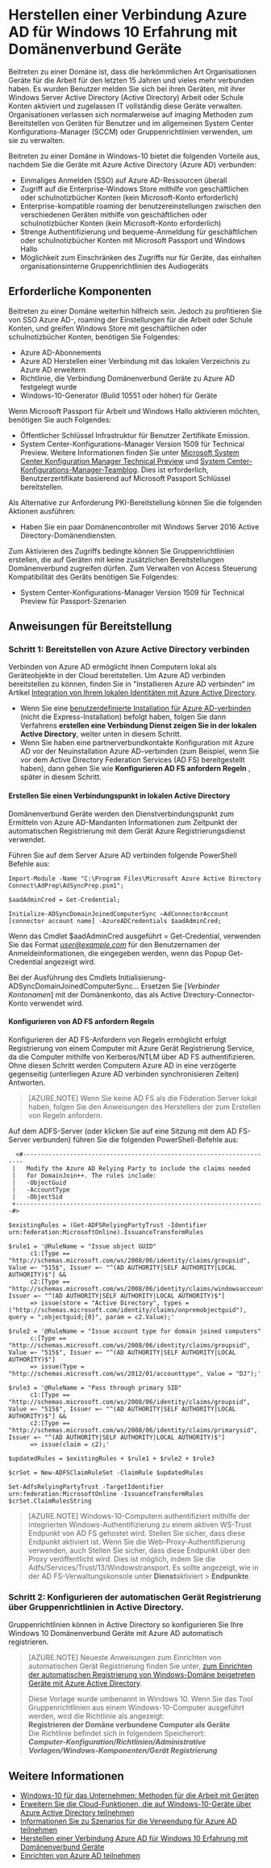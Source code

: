 <properties
    pageTitle="Verbinden von Geräten Domänenverbund mit Azure AD, für Windows 10 auftritt | Microsoft Azure"
    description="Erläutert, wie Administratoren Gruppenrichtlinien zum Aktivieren von Geräten werden mit dem Unternehmensnetzwerk Domänenverbund konfigurieren können."
    services="active-directory"
    documentationCenter=""
    authors="femila"
    manager="swadhwa"
    editor=""
    tags="azure-classic-portal"/>

<tags
    ms.service="active-directory"
    ms.workload="identity"
    ms.tgt_pltfrm="na"
    ms.devlang="na"
    ms.topic="article"
    ms.date="09/27/2016"
    ms.author="femila"/>

# <a name="connect-domain-joined-devices-to-azure-ad-for-windows-10-experiences"></a>Herstellen einer Verbindung Azure AD für Windows 10 Erfahrung mit Domänenverbund Geräte

Beitreten zu einer Domäne ist, dass die herkömmlichen Art Organisationen Geräte für die Arbeit für den letzten 15 Jahren und vieles mehr verbunden haben. Es wurden Benutzer melden Sie sich bei ihren Geräten, mit ihrer Windows Server Active Directory (Active Directory) Arbeit oder Schule Konten aktiviert und zugelassen IT vollständig diese Geräte verwalten. Organisationen verlassen sich normalerweise auf imaging Methoden zum Bereitstellen von Geräten für Benutzer und im allgemeinen System Center Konfigurations-Manager (SCCM) oder Gruppenrichtlinien verwenden, um sie zu verwalten.

Beitreten zu einer Domäne in Windows-10 bietet die folgenden Vorteile aus, nachdem Sie die Geräte mit Azure Active Directory (Azure AD) verbunden:

- Einmaliges Anmelden (SSO) auf Azure AD-Ressourcen überall
- Zugriff auf die Enterprise-Windows Store mithilfe von geschäftlichen oder schulnotizbücher Konten (kein Microsoft-Konto erforderlich)
- Enterprise-kompatible roaming der benutzereinstellungen zwischen den verschiedenen Geräten mithilfe von geschäftlichen oder schulnotizbücher Konten (kein Microsoft-Konto erforderlich)
- Strenge Authentifizierung und bequeme-Anmeldung für geschäftlichen oder schulnotizbücher Konten mit Microsoft Passport und Windows Hallo
- Möglichkeit zum Einschränken des Zugriffs nur für Geräte, das einhalten organisationsinterne Gruppenrichtlinien des Audiogeräts

## <a name="prerequisites"></a>Erforderliche Komponenten

Beitreten zu einer Domäne weiterhin hilfreich sein. Jedoch zu profitieren Sie von SSO Azure AD-, roaming der Einstellungen für die Arbeit oder Schule Konten, und greifen Windows Store mit geschäftlichen oder schulnotizbücher Konten, benötigen Sie Folgendes:

- Azure AD-Abonnements
- Azure AD Herstellen einer Verbindung mit das lokalen Verzeichnis zu Azure AD erweitern
- Richtlinie, die Verbindung Domänenverbund Geräte zu Azure AD festgelegt wurde
- Windows-10-Generator (Build 10551 oder höher) für Geräte

Wenn Microsoft Passport für Arbeit und Windows Hallo aktivieren möchten, benötigen Sie auch Folgendes:

- Öffentlicher Schlüssel Infrastruktur für Benutzer Zertifikate Emission.
- System Center-Konfigurations-Manager Version 1509 für Technical Preview. Weitere Informationen finden Sie unter [Microsoft System Center Konfiguration Manager Technical Preview](https://technet.microsoft.com/library/dn965439.aspx#BKMK_TP3Update) und [System Center-Konfigurations-Manager-Teamblog](http://blogs.technet.com/b/configmgrteam/archive/2015/09/23/now-available-update-for-system-center-config-manager-tp3.aspx). Dies ist erforderlich, Benutzerzertifikate basierend auf Microsoft Passport Schlüssel bereitstellen.

Als Alternative zur Anforderung PKI-Bereitstellung können Sie die folgenden Aktionen ausführen:

- Haben Sie ein paar Domänencontroller mit Windows Server 2016 Active Directory-Domänendiensten.

Zum Aktivieren des Zugriffs bedingte können Sie Gruppenrichtlinien erstellen, die auf Geräten mit keine zusätzlichen Bereitstellungen Domänenverbund zugreifen dürfen. Zum Verwalten von Access Steuerung Kompatibilität des Geräts benötigen Sie Folgendes:

- System Center-Konfigurations-Manager Version 1509 für Technical Preview für Passport-Szenarien

## <a name="deployment-instructions"></a>Anweisungen für Bereitstellung



### <a name="step-1-deploy-azure-active-directory-connect"></a>Schritt 1: Bereitstellen von Azure Active Directory verbinden

Verbinden von Azure AD ermöglicht Ihnen Computern lokal als Geräteobjekte in der Cloud bereitstellen. Um Azure AD verbinden bereitstellen zu können, finden Sie in "Installieren Azure AD verbinden" im Artikel [Integration von Ihrem lokalen Identitäten mit Azure Active Directory](active-directory-aadconnect.md#install-azure-ad-connect).

 - Wenn Sie eine [benutzerdefinierte Installation für Azure AD-verbinden](./connect/active-directory-aadconnect-get-started-custom.md) (nicht die Express-Installation) befolgt haben, folgen Sie dann Verfahrens **erstellen eine Verbindung Dienst zeigen Sie in der lokalen Active Directory**, weiter unten in diesem Schritt.
 - Wenn Sie haben eine partnerverbundkontakte Konfiguration mit Azure AD vor der Neuinstallation Azure AD-verbinden (zum Beispiel, wenn Sie vor dem Active Directory Federation Services (AD FS) bereitgestellt haben), dann gehen Sie wie **Konfigurieren AD FS anfordern Regeln** , später in diesem Schritt.

#### <a name="create-a-service-connection-point-in-on-premises-active-directory"></a>Erstellen Sie einen Verbindungspunkt in lokalen Active Directory

Domänenverbund Geräte werden den Dienstverbindungspunkt zum Ermitteln von Azure AD-Mandanten Informationen zum Zeitpunkt der automatischen Registrierung mit dem Gerät Azure Registrierungsdienst verwendet.

Führen Sie auf dem Server Azure AD verbinden folgende PowerShell Befehle aus:

    Import-Module -Name "C:\Program Files\Microsoft Azure Active Directory Connect\AdPrep\AdSyncPrep.psm1";

    $aadAdminCred = Get-Credential;

    Initialize-ADSyncDomainJoinedComputerSync –AdConnectorAccount [connector account name] -AzureADCredentials $aadAdminCred;


Wenn das Cmdlet $aadAdminCred ausgeführt = Get-Credential, verwenden Sie das Format *user@example.com* für den Benutzernamen der Anmeldeinformationen, die eingegeben werden, wenn das Popup Get-Credential angezeigt wird.

Bei der Ausführung des Cmdlets Initialisierung-ADSyncDomainJoinedComputerSync... Ersetzen Sie [*Verbinder Kontonamen*] mit der Domänenkonto, das als Active Directory-Connector-Konto verwendet wird.

#### <a name="configure-ad-fs-claim-rules"></a>Konfigurieren von AD FS anfordern Regeln
Konfigurieren der AD FS-Anfordern von Regeln ermöglicht erfolgt Registrierung von einem Computer mit Azure Gerät Registrierung Service, da die Computer mithilfe von Kerberos/NTLM über AD FS authentifizieren. Ohne diesen Schritt werden Computern Azure AD in eine verzögerte gegenseitig (unterliegen Azure AD verbinden synchronisieren Zeiten) Antworten.

>[AZURE.NOTE]
Wenn Sie keine AD FS als die Föderation Server lokal haben, folgen Sie den Anweisungen des Herstellers der zum Erstellen von Regeln anfordern.

Auf dem ADFS-Server (oder klicken Sie auf eine Sitzung mit dem AD FS-Server verbunden) führen Sie die folgenden PowerShell-Befehle aus:

      <#----------------------------------------------------------------------
     |   Modify the Azure AD Relying Party to include the claims needed
     |   for DomainJoin++. The rules include:
     |   -ObjectGuid
     |   -AccountType
     |   -ObjectSid
     +---------------------------------------------------------------------#>

    $existingRules = (Get-ADFSRelyingPartyTrust -Identifier urn:federation:MicrosoftOnline).IssuanceTransformRules

    $rule1 = '@RuleName = "Issue object GUID"
          c1:[Type == "http://schemas.microsoft.com/ws/2008/06/identity/claims/groupsid", Value =~ "515$", Issuer =~ "^(AD AUTHORITY|SELF AUTHORITY|LOCAL AUTHORITY)$"] &&
          c2:[Type == "http://schemas.microsoft.com/ws/2008/06/identity/claims/windowsaccountname", Issuer =~ "^(AD AUTHORITY|SELF AUTHORITY|LOCAL AUTHORITY)$"]
          => issue(store = "Active Directory", types = ("http://schemas.microsoft.com/identity/claims/onpremobjectguid"), query = ";objectguid;{0}", param = c2.Value);'

    $rule2 = '@RuleName = "Issue account type for domain joined computers"
          c:[Type == "http://schemas.microsoft.com/ws/2008/06/identity/claims/groupsid", Value =~ "515$", Issuer =~ "^(AD AUTHORITY|SELF AUTHORITY|LOCAL AUTHORITY)$"]
          => issue(Type = "http://schemas.microsoft.com/ws/2012/01/accounttype", Value = "DJ");'

    $rule3 = '@RuleName = "Pass through primary SID"
          c1:[Type == "http://schemas.microsoft.com/ws/2008/06/identity/claims/groupsid", Value =~ "515$", Issuer =~ "^(AD AUTHORITY|SELF AUTHORITY|LOCAL AUTHORITY)$"] &&
          c2:[Type == "http://schemas.microsoft.com/ws/2008/06/identity/claims/primarysid", Issuer =~ "^(AD AUTHORITY|SELF AUTHORITY|LOCAL AUTHORITY)$"]
          => issue(claim = c2);'

    $updatedRules = $existingRules + $rule1 + $rule2 + $rule3

    $crSet = New-ADFSClaimRuleSet -ClaimRule $updatedRules

    Set-AdfsRelyingPartyTrust -TargetIdentifier urn:federation:MicrosoftOnline -IssuanceTransformRules $crSet.ClaimRulesString

>[AZURE.NOTE]
Windows-10-Computern authentifiziert mithilfe der integrierten Windows-Authentifizierung zu einem aktiven WS-Trust Endpunkt von AD FS gehostet wird. Stellen Sie sicher, dass diese Endpunkt aktiviert ist. Wenn Sie die Web-Proxy-Authentifizierung verwenden, auch Stellen Sie sicher, dass diese Endpunkt über den Proxy veröffentlicht wird. Dies ist möglich, indem Sie die Adfs/Services/Trust/13/Windowstransport. Es sollte angezeigt, wie in der AD FS-Verwaltungskonsole unter **Dienst**aktiviert > **Endpunkte**.


### <a name="step-2-configure-automatic-device-registration-via-group-policy-in-active-directory"></a>Schritt 2: Konfigurieren der automatischen Gerät Registrierung über Gruppenrichtlinien in Active Directory.

Gruppenrichtlinien können in Active Directory so konfigurieren Sie Ihre Windows 10 Domänenverbund Geräte mit Azure AD automatisch registrieren.

> [AZURE.NOTE]
> Neueste Anweisungen zum Einrichten von automatischen Gerät Registrierung finden Sie unter, [zum Einrichten der automatischen Registrierung von Windows-Domäne beigetreten Geräte mit Azure Active Directory](active-directory-conditional-access-automatic-device-registration-setup.md).
>
> Diese Vorlage wurde umbenannt in Windows 10. Wenn Sie das Tool Gruppenrichtlinien aus einem Windows-10-Computer ausgeführt werden, wird die Richtlinie als angezeigt: <br>
> **Registrieren der Domäne verbundene Computer als Geräte**<br>
> Die Richtlinie befindet sich in folgendem Speicherort:<br>
> ***Computer-Konfiguration/Richtlinien/Administrative Vorlagen/Windows-Komponenten/Gerät Registrierung***


## <a name="additional-information"></a>Weitere Informationen
* [Windows-10 für das Unternehmen: Methoden für die Arbeit mit Geräten](active-directory-azureadjoin-windows10-devices-overview.md)
* [Erweitern Sie die Cloud-Funktionen, die auf Windows-10-Geräte über Azure Active Directory teilnehmen](active-directory-azureadjoin-user-upgrade.md)
* [Informationen Sie zu Szenarios für die Verwendung für Azure AD teilnehmen](active-directory-azureadjoin-deployment-aadjoindirect.md)
* [Herstellen einer Verbindung Azure AD für Windows 10 Erfahrung mit Domänenverbund Geräte](active-directory-azureadjoin-devices-group-policy.md)
* [Einrichten von Azure AD teilnehmen](active-directory-azureadjoin-setup.md)
